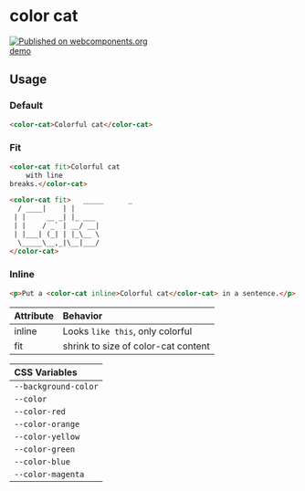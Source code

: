 # color cat
[![Published on webcomponents.org](https://img.shields.io/badge/webcomponents.org-published-blue.svg?style=flat-square)](https://www.webcomponents.org/element/zvakanaka/color-cat)  
[demo](https://zvakanaka.github.io/color-cat)

<!--
```
<custom-element-demo>
  <template>
    <link rel="import" href="color-cat.html">
    <script src="https://cdnjs.cloudflare.com/ajax/libs/webcomponentsjs/1.0.8/webcomponents-hi-sd-ce.js"></script>
    This: <color-cat inline>^ↀᴥↀ^</color-cat> is a color-cat.
  </template>
</custom-element-demo>
```
-->

## Usage
### Default
```html
<color-cat>Colorful cat</color-cat>
```
### Fit
```html
<color-cat fit>Colorful cat
    with line
breaks.</color-cat>
```
```html
<color-cat fit>   _____      _
  / ____|    | |
 | |     __ _| |_ ___
 | |    / _` | __/ __|
 | |___| (_| | |_\__ \
  \_____\__,_|\__|___/
</color-cat>
```
### Inline
```html
<p>Put a <color-cat inline>Colorful cat</color-cat> in a sentence.</p>
```

| Attribute | Behavior |
| :------------- | :------------- |
| inline | Looks `like this`, only colorful|
| fit | shrink to size of color-cat content |

| CSS Variables |
| :------------- |
| `--background-color` |
| `--color` |
| `--color-red` |
| `--color-orange` |
| `--color-yellow` |
| `--color-green` |
| `--color-blue` |
| `--color-magenta` |
